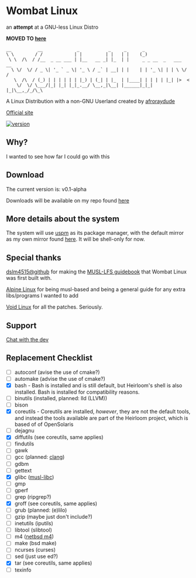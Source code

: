 # Wombat Linux
an **attempt** at a GNU-less Linux Distro

**MOVED TO [here](https://github.com/wombatlinux)**


```
__          __             _           _     _      _                  
\ \        / /            | |         | |   | |    (_)                 
 \ \  /\  / /__  _ __ ___ | |__   __ _| |_  | |     _ _ __  _   ___  __
  \ \/  \/ / _ \| '_ ` _ \| '_ \ / _` | __| | |    | | '_ \| | | \ \/ /
   \  /\  / (_) | | | | | | |_) | (_| | |_  | |____| | | | | |_| |>  < 
    \/  \/ \___/|_| |_| |_|_.__/ \__,_|\__| |______|_|_| |_|\__,_/_/\_\
```

A Linux Distribution with a non-GNU Userland created by [afroraydude](https://github.com/afroraydude)

[Official site](https://afroraydude.com/wombatos)

[![version](https://img.shields.io/badge/version-0.1-blue?style=for-the-badge)](https://packages.afroraydude.com/wombatos)

## Why? 
I wanted to see how far I could go with this

## Download
The current version is: v0.1-alpha

Downloads will be available on my repo found [here](http://packages.afroraydude.com/wombatos/)

## More details about the system
The system will use [uspm](https://github.com/afroraydude/uspm) as its package manager, with the default mirror as my own mirror found [here](http://packages.afroraydude.com/uspm/). It will be shell-only for now.

## Special thanks
[dslm4515@github](https://github.com/dslm4515) for making the [MUSL-LFS guidebook](https://github.com/dslm4515/Musl-LFS) that Wombat Linux was first built with.

[Alpine Linux](https://alpinelinux.org/) for being musl-based and being a general guide for any extra libs/programs I wanted to add

[Void Linux](https://voidlinux.org/) for all the patches. Seriously.

## Support

[Chat with the dev](https://keybase.io/afroraydude/chat)

## Replacement Checklist
- [ ] autoconf (avise the use of cmake?)
- [ ] automake (advise the use of cmake?)
- [X] bash - Bash is installed and is still default, but Heirloom's shell is also installed. Bash is installed for compatibility reasons. 
- [ ] binutils (installed, planned: lld (LLVM))
- [ ] bison 
- [X] coreutils - Coreutils are installed, *however*, they are not the default tools, and instead the tools available are part of the Heirloom project, which is based of of OpenSolaris
- [ ] dejagnu
- [X] diffutils (see coreutils, same applies)
- [ ] findutils
- [ ] gawk
- [ ] gcc (planned: [clang](https://clang.llvm.org))
- [ ] gdbm
- [ ] gettext
- [X] glibc ([musl-libc](http://www.musl-libc.org))
- [ ] gmp
- [ ] gperf
- [ ] grep (ripgrep?)
- [X] groff (see coreutils, same applies)
- [ ] grub (planned: (e)lilo)
- [ ] gzip (maybe just don't include?)
- [ ] inetutils (iputils)
- [ ] libtool (slibtool)
- [ ] m4 ([netbsd m4](https://github.com/idunham/m4))
- [ ] make (bsd make)
- [ ] ncurses (curses)
- [ ] sed (just use ed?)
- [X] tar (see coreutils, same applies)
- [ ] texinfo
